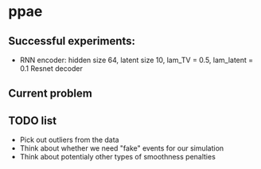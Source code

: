 # ppae

## Successful experiments:
- RNN encoder: hidden size 64, latent size 10, lam_TV = 0.5, lam_latent = 0.1
  Resnet decoder

## Current problem

## TODO list
- Pick out outliers from the data
- Think about whether we need "fake" events for our simulation
- Think about potentialy other types of smoothness penalties

